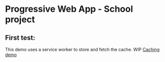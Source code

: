 # Progressive Web App - School project

## First test:
This demo uses a service worker to store and fetch the cache. WIP
 [Caching demo](https://gravn.github.io/PWA2019/Simple01)